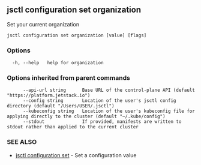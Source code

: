 ## jsctl configuration set organization

Set your current organization

```
jsctl configuration set organization [value] [flags]
```

### Options

```
  -h, --help   help for organization
```

### Options inherited from parent commands

```
      --api-url string      Base URL of the control-plane API (default "https://platform.jetstack.io")
      --config string       Location of the user's jsctl config directory (default "/Users/USER/.jsctl")
      --kubeconfig string   Location of the user's kubeconfig file for applying directly to the cluster (default "~/.kube/config")
      --stdout              If provided, manifests are written to stdout rather than applied to the current cluster
```

### SEE ALSO

* [jsctl configuration set](jsctl_configuration_set.md)	 - Set a configuration value

